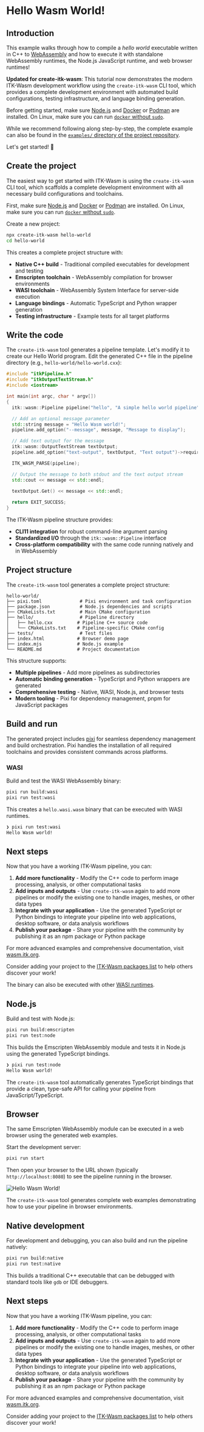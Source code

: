 # Hello Wasm World!

## Introduction

This example walks through how to compile a *hello world* executable written in C++ to [WebAssembly](https://webassembly.org/) and how to execute it with standalone WebAssembly runtimes, the Node.js JavaScript runtime, and web browser runtimes!

**Updated for create-itk-wasm**: This tutorial now demonstrates the modern ITK-Wasm development workflow using the `create-itk-wasm` CLI tool, which provides a complete development environment with automated build configurations, testing infrastructure, and language binding generation.

Before getting started, make sure [Node.js](https://nodejs.org/en/download/) and [Docker](https://docs.docker.com/install/) or [Podman](https://podman.io/docs/installation) are installed. On Linux, make sure you can run [`docker` without `sudo`](https://askubuntu.com/questions/477551/how-can-i-use-docker-without-sudo).

While we recommend following along step-by-step, the complete example can also be found in the [`examples/` directory of the project repository](https://github.com/InsightSoftwareConsortium/ITK-Wasm/tree/main/examples/hello-world).

Let's get started! 🚀

## Create the project

The easiest way to get started with ITK-Wasm is using the `create-itk-wasm` CLI tool, which scaffolds a complete development environment with all necessary build configurations and toolchains.

First, make sure [Node.js](https://nodejs.org/en/download/) and [Docker](https://docs.docker.com/install/) or [Podman](https://podman.io/docs/installation) are installed. On Linux, make sure you can run [`docker` without `sudo`](https://askubuntu.com/questions/477551/how-can-i-use-docker-without-sudo).

Create a new project:

```sh
npx create-itk-wasm hello-world
cd hello-world
```

This creates a complete project structure with:
- **Native C++ build** - Traditional compiled executables for development and testing  
- **Emscripten toolchain** - WebAssembly compilation for browser environments
- **WASI toolchain** - WebAssembly System Interface for server-side execution
- **Language bindings** - Automatic TypeScript and Python wrapper generation
- **Testing infrastructure** - Example tests for all target platforms

## Write the code

The `create-itk-wasm` tool generates a pipeline template. Let's modify it to create our Hello World program. Edit the generated C++ file in the pipeline directory (e.g., `hello-world/hello-world.cxx`):

```cpp
#include "itkPipeline.h"
#include "itkOutputTextStream.h"
#include <iostream>

int main(int argc, char * argv[])
{
  itk::wasm::Pipeline pipeline("hello", "A simple hello world pipeline", argc, argv);

  // Add an optional message parameter
  std::string message = "Hello Wasm world!";
  pipeline.add_option("--message", message, "Message to display");

  // Add text output for the message
  itk::wasm::OutputTextStream textOutput;
  pipeline.add_option("text-output", textOutput, "Text output")->required()->type_name("OUTPUT_TEXT");

  ITK_WASM_PARSE(pipeline);

  // Output the message to both stdout and the text output stream
  std::cout << message << std::endl;
  
  textOutput.Get() << message << std::endl;

  return EXIT_SUCCESS;
}
```

The ITK-Wasm pipeline structure provides:
- **CLI11 integration** for robust command-line argument parsing
- **Standardized I/O** through the `itk::wasm::Pipeline` interface  
- **Cross-platform compatibility** with the same code running natively and in WebAssembly

## Project structure

The `create-itk-wasm` tool generates a complete project structure:

```
hello-world/
├── pixi.toml              # Pixi environment and task configuration
├── package.json           # Node.js dependencies and scripts  
├── CMakeLists.txt         # Main CMake configuration
├── hello/                 # Pipeline directory
│   ├── hello.cxx         # Pipeline C++ source code
│   └── CMakeLists.txt    # Pipeline-specific CMake config
├── tests/                 # Test files
├── index.html            # Browser demo page
├── index.mjs             # Node.js example
└── README.md             # Project documentation
```

This structure supports:
- **Multiple pipelines** - Add more pipelines as subdirectories
- **Automatic binding generation** - TypeScript and Python wrappers are generated
- **Comprehensive testing** - Native, WASI, Node.js, and browser tests
- **Modern tooling** - Pixi for dependency management, pnpm for JavaScript packages

## Build and run

The generated project includes [pixi](https://pixi.sh/) for seamless dependency management and build orchestration. Pixi handles the installation of all required toolchains and provides consistent commands across platforms.

### WASI

Build and test the WASI WebAssembly binary:

```sh
pixi run build:wasi
pixi run test:wasi
```

This creates a `hello.wasi.wasm` binary that can be executed with WASI runtimes.

```sh
❯ pixi run test:wasi
Hello Wasm world!
```

## Next steps

Now that you have a working ITK-Wasm pipeline, you can:

1. **Add more functionality** - Modify the C++ code to perform image processing, analysis, or other computational tasks
2. **Add inputs and outputs** - Use `create-itk-wasm` again to add more pipelines or modify the existing one to handle images, meshes, or other data types
3. **Integrate with your application** - Use the generated TypeScript or Python bindings to integrate your pipeline into web applications, desktop software, or data analysis workflows
4. **Publish your package** - Share your pipeline with the community by publishing it as an npm package or Python package

For more advanced examples and comprehensive documentation, visit [wasm.itk.org](https://wasm.itk.org).

Consider adding your project to the [ITK-Wasm packages list](https://wasm.itk.org/en/latest/introduction/packages.html) to help others discover your work!

The binary can also be executed with other [WASI runtimes](https://github.com/mbasso/awesome-wasm#non-web-embeddings).

## Node.js

Build and test with Node.js:

```sh
pixi run build:emscripten
pixi run test:node
```

This builds the Emscripten WebAssembly module and tests it in Node.js using the generated TypeScript bindings.

```sh
❯ pixi run test:node
Hello Wasm world!
```

The `create-itk-wasm` tool automatically generates TypeScript bindings that provide a clean, type-safe API for calling your pipeline from JavaScript/TypeScript.

## Browser

The same Emscripten WebAssembly module can be executed in a web browser using the generated web examples.

Start the development server:

```sh
pixi run start
```

Then open your browser to the URL shown (typically `http://localhost:8080`) to see the pipeline running in the browser.

![Hello Wasm World!](/_static/tutorial/hello_wasm_world.png)

The `create-itk-wasm` tool generates complete web examples demonstrating how to use your pipeline in browser environments.

## Native development

For development and debugging, you can also build and run the pipeline natively:

```sh
pixi run build:native
pixi run test:native
```

This builds a traditional C++ executable that can be debugged with standard tools like `gdb` or IDE debuggers.

## Next steps

Now that you have a working ITK-Wasm pipeline, you can:

1. **Add more functionality** - Modify the C++ code to perform image processing, analysis, or other computational tasks
2. **Add inputs and outputs** - Use `create-itk-wasm` again to add more pipelines or modify the existing one to handle images, meshes, or other data types
3. **Integrate with your application** - Use the generated TypeScript or Python bindings to integrate your pipeline into web applications, desktop software, or data analysis workflows
4. **Publish your package** - Share your pipeline with the community by publishing it as an npm package or Python package

For more advanced examples and comprehensive documentation, visit [wasm.itk.org](https://wasm.itk.org).

Consider adding your project to the [ITK-Wasm packages list](https://wasm.itk.org/en/latest/introduction/packages.html) to help others discover your work!
